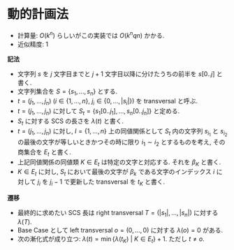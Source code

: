 # 動的計画法

- 計算量: $O(k^n)$ らしいがこの実装では $O(k^n q n)$ かかる.
- 近似精度: $1$

**記法**

- 文字列 $s$ を $j$ 文字目までと $j+1$ 文字目以降に分けたうちの前半を $s[0..j]$ と書く.
- 文字列集合を $S = \lbrace s_1, \dots, s_n \rbrace$ とする.
- $t = (j_1, \dots, j_n) \ (i \in \lbrace 1, \dots, n \rbrace, \ j_i \in \lbrace 0, \dots, |s_i| \rbrace )$ を transversal と呼ぶ.
- $t = (j_1, \dots, j_n)$ に対して $S_t = \lbrace s_1[0..j_1], \dots, s_n[0..j_n] \rbrace$ と定める.
- $S_t$ に対する SCS の長さを $\lambda(t)$ と書く.
- $t = (j_1, \dots, j_n)$ に対し, $I = \lbrace 1, \dots, n \rbrace$ 上の同値関係として $S_t$ 内の文字列 $s_{i_1}$ と $s_{i_2}$ の最後の文字が等しいときかつその時に限り $i_1 \sim i_2$ とするものを考え, その商集合を $E_t$ と書く.
- 上記同値関係の同値類 $K \in E_t$ は特定の文字と対応する. それを $\beta_K$ と書く.
- $K \in E_t$ に対し, $S_t$ において最後の文字が $\beta_k$ である文字のインデックス $i$ に対して $j_i$ を $j_i - 1$ で更新した transversal を $t_K$ と書く.

**遷移**

- 最終的に求めたい SCS 長は right transversal $T = (|s_1|, \dots, |s_n|)$ に対する $\lambda(T)$.
- Base Case として left transversal $o = (0, \dots, 0)$ に対する $\lambda(o) = 0$ がある.
- 次の漸化式が成り立つ: $\lambda(t) = \min \lbrace \lambda(t_K) \ | \ K \in E_t \rbrace + 1$. ただし $t \ne o$.
